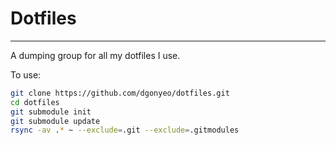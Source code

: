 # Dotfiles

--------

A dumping group for all my dotfiles I use.

To use:

```bash
git clone https://github.com/dgonyeo/dotfiles.git
cd dotfiles
git submodule init
git submodule update
rsync -av .* ~ --exclude=.git --exclude=.gitmodules
```
